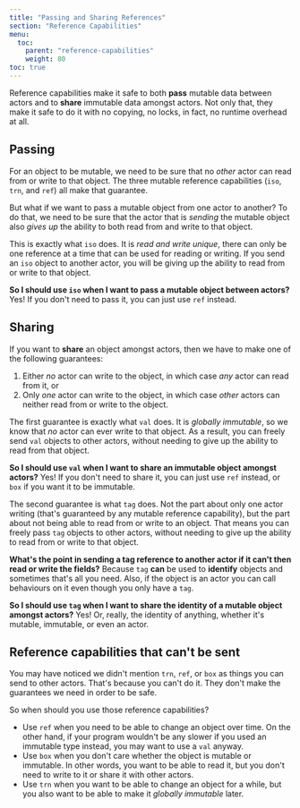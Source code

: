 ```yaml
---
title: "Passing and Sharing References"
section: "Reference Capabilities"
menu:
  toc:
    parent: "reference-capabilities"
    weight: 80
toc: true
---
```


Reference capabilities make it safe to both __pass__ mutable data between actors and to __share__ immutable data amongst actors. Not only that, they make it safe to do it with no copying, no locks, in fact, no runtime overhead at all.

## Passing

For an object to be mutable, we need to be sure that no _other_ actor can read from or write to that object. The three mutable reference capabilities (`iso`, `trn`, and `ref`) all make that guarantee.

But what if we want to pass a mutable object from one actor to another? To do that, we need to be sure that the actor that is _sending_ the mutable object also _gives up_ the ability to both read from and write to that object.

This is exactly what `iso` does. It is _read and write unique_, there can only be one reference at a time that can be used for reading or writing. If you send an `iso` object to another actor, you will be giving up the ability to read from or write to that object.

__So I should use `iso` when I want to pass a mutable object between actors?__ Yes! If you don't need to pass it, you can just use `ref` instead.

## Sharing

If you want to __share__ an object amongst actors, then we have to make one of the following guarantees:

1. Either _no_ actor can write to the object, in which case _any_ actor can read from it, or
2. Only _one_ actor can write to the object, in which case _other_ actors can neither read from or write to the object.

The first guarantee is exactly what `val` does. It is _globally immutable_, so we know that _no_ actor can ever write to that object. As a result, you can freely send `val` objects to other actors, without needing to give up the ability to read from that object.

__So I should use `val` when I want to share an immutable object amongst actors?__ Yes! If you don't need to share it, you can just use `ref` instead, or `box` if you want it to be immutable.

The second guarantee is what `tag` does. Not the part about only one actor writing (that's guaranteed by any mutable reference capability), but the part about not being able to read from or write to an object. That means you can freely pass `tag` objects to other actors, without needing to give up the ability to read from or write to that object.

__What's the point in sending a tag reference to another actor if it can't then read or write the fields?__ Because `tag` __can__ be used to __identify__ objects and sometimes that's all you need. Also, if the object is an actor you can call behaviours on it even though you only have a `tag`.

__So I should use `tag` when I want to share the identity of a mutable object amongst actors?__ Yes! Or, really, the identity of anything, whether it's mutable, immutable, or even an actor.

## Reference capabilities that can't be sent

You may have noticed we didn't mention `trn`, `ref`, or `box` as things you can send to other actors. That's because you can't do it. They don't make the guarantees we need in order to be safe.

So when should you use those reference capabilities?

* Use `ref` when you need to be able to change an object over time. On the other hand, if your program wouldn't be any slower if you used an immutable type instead, you may want to use a `val` anyway.
* Use `box` when you don't care whether the object is mutable or immutable. In other words, you want to be able to read it, but you don't need to write to it or share it with other actors.
* Use `trn` when you want to be able to change an object for a while, but you also want to be able to make it _globally immutable_ later.
